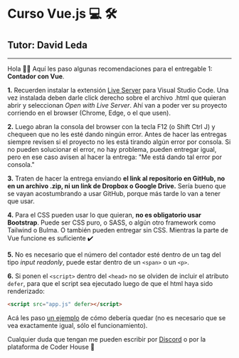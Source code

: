 <base target="_blank">

# Curso Vue.js 💻️ 🛠️
## Tutor: David Leda

---

Hola 🙋‍♂️️ Aquí les paso algunas recomendaciones para el entregable 1: __Contador con Vue__.

__1.__ Recuerden instalar la extensión [Live Server](https://marketplace.visualstudio.com/items?itemName=ritwickdey.LiveServer) para Visual Studio Code. Una vez instalada deben darle click derecho sobre el archivo .html que quieran abrir y seleccionan _Open with Live Server_. Ahí van a poder ver su proyecto corriendo en el browser (Chrome, Edge, o el que usen).

__2.__ Luego abran la consola del browser con la tecla F12 (o Shift Ctrl J) y chequeen que no les esté dando ningún error. Antes de hacer las entregas siempre revisen si el proyecto no les está tirando algún error por consola. Si no pueden solucionar el error, no hay problema, pueden entregar igual, pero en ese caso avisen al hacer la entrega: "Me está dando tal error por consola."

__3.__ Traten de hacer la entrega enviando __el link al repositorio en GitHub, no en un archivo .zip, ni un link de Dropbox o Google Drive.__ Sería bueno que se vayan acostumbrando a usar GitHub, porque más tarde lo van a tener que usar.

__4.__ Para el CSS pueden usar lo que quieran, __no es obligatorio usar Bootstrap__. Puede ser CSS puro, o SASS, o algún otro framework como Tailwind o Bulma. O también pueden entregar sin CSS. Mientras la parte de Vue funcione es suficiente ✔️

__5.__ No es necesario que el número del contador esté dentro de un tag del tipo _input readonly_, puede estar dentro de un `<span>` o un `<p>`. 

__6.__ Si ponen el `<script>` dentro del `<head>` no se olviden de incluir el atributo `defer`, para que el script sea ejecutado luego de que el html haya sido renderizado:

```html
<script src="app.js" defer></script> 
```

Acá les paso [un ejemplo](https://dav-leda.github.io/vue3-ts-counter/) de cómo debería quedar (no es necesario que se vea exactamente igual, sólo el funcionamiento).

Cualquier duda que tengan me pueden escribir por [Discord](https://discord.gg/nY6xWbDm) o por la plataforma de Coder House 💬️
